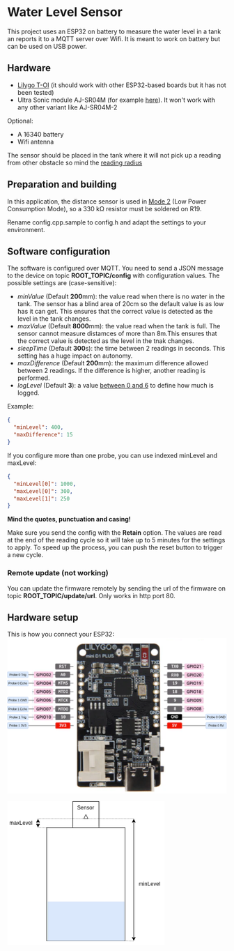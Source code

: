 # Water Level Sensor
This project uses an ESP32 on battery to measure the water level in a tank an reports it to a MQTT server over Wifi. It is meant to work on battery but can be used on USB power.

## Hardware
 * [Lilygo T-OI](https://lilygo.cc/products/t-oi-plus) (it should work with other ESP32-based boards but it has not been tested)
 * Ultra Sonic module AJ-SR04M (for example [here](https://www.aliexpress.com/item/33002362860.html?spm=a2g0o.order_list.0.0.75981802fHvoEg)). It won't work with any other variant like AJ-SR04M-2

 Optional:
  * A 16340 battery
  * Wifi antenna

The sensor should be placed in the tank where it will not pick up a reading from other obstacle so mind the [reading radius](https://github.com/tomaskovacik/kicad-library/blob/master/library/datasheet/K02-AJ-SR04/AJ-SR04M-T-X.zh-CN.en.pdf) 

## Preparation and building
In this application, the distance sensor is used in [Mode 2](https://www.mantech.co.za/Datasheets/Products/AJ-SR04M-200925A.pdf) (Low Power Consumption Mode), so a 330 kΩ resistor must be soldered on R19.

Rename config.cpp.sample to config.h and adapt the settings to your environment.

 ## Software configuration
 The software is configured over MQTT. You need to send a JSON message to the device on topic **ROOT_TOPIC/config** with configuration values. The possible settings are (case-sensitive):
  * *minValue* (Default **200**mm): the value read when there is no water in the tank. The sensor has a blind area of 20cm so the default value is as low has it can get. This ensures that the correct value is detected as the level in the tank changes. 
  * *maxValue* (Default **8000**mm): the value read when the tank is full. The sensor cannot measure distamces of more than 8m.This ensures that the correct value is detected as the level in the tnak changes. 
  * *sleepTime* (Default **300**s): the time between 2 readings in seconds. This setting has a huge impact on autonomy.
  * *maxDifference* (Default **200**mm): the maximum difference allowed between 2 readings. If the difference is higher, another reading is performed.
  * *logLevel* (Default **3**): a value [between 0 and 6](https://github.com/thijse/Arduino-Log) to define how much is logged.

Example:
  ```json
  {
    "minLevel": 400,
    "maxDifference": 15
  }
  ```

If you configure more than one probe, you can use indexed minLevel and maxLevel:
  ```json
  {
    "minLevel[0]": 1000,
    "maxLevel[0]": 300,
    "maxLevel[1]": 250
  }
  ```

 **Mind the quotes, punctuation and casing!**

Make sure you send the config with the **Retain** option. The values are read at the end of the reading cycle so it will take up to 5 minutes for the settings to apply. To speed up the process, you can push the reset button to trigger a new cycle.

### Remote update (not working)
You can update the firmware remotely by sending the url of the firmware on topic **ROOT_TOPIC/update/url**. Only works in http port 80.

## Hardware setup
This is how you connect your ESP32:
![Probe connections](Probe%20connections.drawio.png "Probe connections")

![Sensor installation](Sensor%20installation.drawio.png "Sensor installation")

